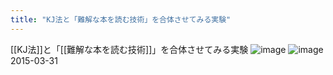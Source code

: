 ```yaml
---
title: "KJ法と「難解な本を読む技術」を合体させてみる実験"
---
```


[[KJ法]]と「[[難解な本を読む技術]]」を合体させてみる実験
![image](https://gyazo.com/2510ca2873e017da3e75f45a578841b8/thumb/1000)
![image](https://gyazo.com/2510ca2873e017da3e75f45a578841b8/thumb/1000)
2015-03-31

